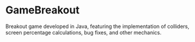 # GameBreakout
Breakout game developed in Java, featuring the implementation of colliders, screen percentage calculations, bug fixes, and other mechanics.
